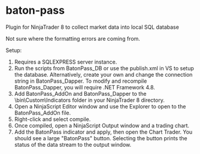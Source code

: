 # baton-pass
 Plugin for NinjaTrader 8 to collect market data into local SQL database
 
 Not sure where the formatting errors are coming from. 

Setup:
1. Requires a SQLEXPRESS server instance. 
2. Run the scripts from BatonPass_DB or use the publish.xml in VS to setup the database. 
Alternatively, create your own and change the connection string in BatonPass_Dapper.
To modify and recompile BatonPass_Dapper, you will require .NET Framework 4.8.
4. Add BatonPass_AddOn and BatonPass_Dapper to the \bin\Custom\Indicators folder in your NinjaTrader 8 directory. 
5. Open a NinjaScript Editor window and use the Explorer to open to the BatonPass_AddOn file.
6. Right-click and select compile. 
7. Once compiled, open a NinjaScript Output window and a trading chart. 
8. Add the BatonPass indicator and apply, then open the Chart Trader. You should see a large "BatonPass" button. 
Selecting the button prints the status of the data stream to the output window. 
